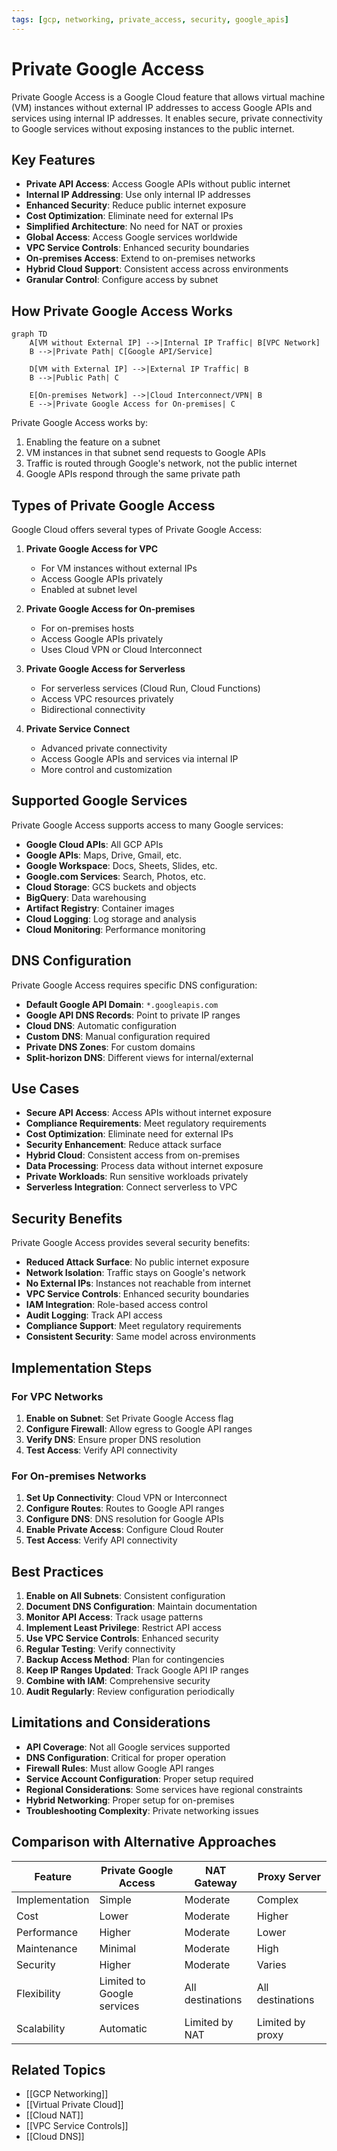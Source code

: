 ```yaml
---
tags: [gcp, networking, private_access, security, google_apis]
---
```


# Private Google Access

Private Google Access is a Google Cloud feature that allows virtual machine (VM) instances without external IP addresses to access Google APIs and services using internal IP addresses. It enables secure, private connectivity to Google services without exposing instances to the public internet.

## Key Features

- **Private API Access**: Access Google APIs without public internet
- **Internal IP Addressing**: Use only internal IP addresses
- **Enhanced Security**: Reduce public internet exposure
- **Cost Optimization**: Eliminate need for external IPs
- **Simplified Architecture**: No need for NAT or proxies
- **Global Access**: Access Google services worldwide
- **VPC Service Controls**: Enhanced security boundaries
- **On-premises Access**: Extend to on-premises networks
- **Hybrid Cloud Support**: Consistent access across environments
- **Granular Control**: Configure access by subnet

## How Private Google Access Works

```mermaid
graph TD
    A[VM without External IP] -->|Internal IP Traffic| B[VPC Network]
    B -->|Private Path| C[Google API/Service]
    
    D[VM with External IP] -->|External IP Traffic| B
    B -->|Public Path| C
    
    E[On-premises Network] -->|Cloud Interconnect/VPN| B
    E -->|Private Google Access for On-premises| C
```

Private Google Access works by:

1. Enabling the feature on a subnet
2. VM instances in that subnet send requests to Google APIs
3. Traffic is routed through Google's network, not the public internet
4. Google APIs respond through the same private path

## Types of Private Google Access

Google Cloud offers several types of Private Google Access:

1. **Private Google Access for VPC**
   - For VM instances without external IPs
   - Access Google APIs privately
   - Enabled at subnet level

2. **Private Google Access for On-premises**
   - For on-premises hosts
   - Access Google APIs privately
   - Uses Cloud VPN or Cloud Interconnect

3. **Private Google Access for Serverless**
   - For serverless services (Cloud Run, Cloud Functions)
   - Access VPC resources privately
   - Bidirectional connectivity

4. **Private Service Connect**
   - Advanced private connectivity
   - Access Google APIs and services via internal IP
   - More control and customization

## Supported Google Services

Private Google Access supports access to many Google services:

- **Google Cloud APIs**: All GCP APIs
- **Google APIs**: Maps, Drive, Gmail, etc.
- **Google Workspace**: Docs, Sheets, Slides, etc.
- **Google.com Services**: Search, Photos, etc.
- **Cloud Storage**: GCS buckets and objects
- **BigQuery**: Data warehousing
- **Artifact Registry**: Container images
- **Cloud Logging**: Log storage and analysis
- **Cloud Monitoring**: Performance monitoring

## DNS Configuration

Private Google Access requires specific DNS configuration:

- **Default Google API Domain**: `*.googleapis.com`
- **Google API DNS Records**: Point to private IP ranges
- **Cloud DNS**: Automatic configuration
- **Custom DNS**: Manual configuration required
- **Private DNS Zones**: For custom domains
- **Split-horizon DNS**: Different views for internal/external

## Use Cases

- **Secure API Access**: Access APIs without internet exposure
- **Compliance Requirements**: Meet regulatory requirements
- **Cost Optimization**: Eliminate need for external IPs
- **Security Enhancement**: Reduce attack surface
- **Hybrid Cloud**: Consistent access from on-premises
- **Data Processing**: Process data without internet exposure
- **Private Workloads**: Run sensitive workloads privately
- **Serverless Integration**: Connect serverless to VPC

## Security Benefits

Private Google Access provides several security benefits:

- **Reduced Attack Surface**: No public internet exposure
- **Network Isolation**: Traffic stays on Google's network
- **No External IPs**: Instances not reachable from internet
- **VPC Service Controls**: Enhanced security boundaries
- **IAM Integration**: Role-based access control
- **Audit Logging**: Track API access
- **Compliance Support**: Meet regulatory requirements
- **Consistent Security**: Same model across environments

## Implementation Steps

### For VPC Networks
1. **Enable on Subnet**: Set Private Google Access flag
2. **Configure Firewall**: Allow egress to Google API ranges
3. **Verify DNS**: Ensure proper DNS resolution
4. **Test Access**: Verify API connectivity

### For On-premises Networks
1. **Set Up Connectivity**: Cloud VPN or Interconnect
2. **Configure Routes**: Routes to Google API ranges
3. **Configure DNS**: DNS resolution for Google APIs
4. **Enable Private Access**: Configure Cloud Router
5. **Test Access**: Verify API connectivity

## Best Practices

1. **Enable on All Subnets**: Consistent configuration
2. **Document DNS Configuration**: Maintain documentation
3. **Monitor API Access**: Track usage patterns
4. **Implement Least Privilege**: Restrict API access
5. **Use VPC Service Controls**: Enhanced security
6. **Regular Testing**: Verify connectivity
7. **Backup Access Method**: Plan for contingencies
8. **Keep IP Ranges Updated**: Track Google API IP ranges
9. **Combine with IAM**: Comprehensive security
10. **Audit Regularly**: Review configuration periodically

## Limitations and Considerations

- **API Coverage**: Not all Google services supported
- **DNS Configuration**: Critical for proper operation
- **Firewall Rules**: Must allow Google API ranges
- **Service Account Configuration**: Proper setup required
- **Regional Considerations**: Some services have regional constraints
- **Hybrid Networking**: Proper setup for on-premises
- **Troubleshooting Complexity**: Private networking issues

## Comparison with Alternative Approaches

| Feature | Private Google Access | NAT Gateway | Proxy Server |
|---------|----------------------|-------------|--------------|
| Implementation | Simple | Moderate | Complex |
| Cost | Lower | Moderate | Higher |
| Performance | Higher | Moderate | Lower |
| Maintenance | Minimal | Moderate | High |
| Security | Higher | Moderate | Varies |
| Flexibility | Limited to Google services | All destinations | All destinations |
| Scalability | Automatic | Limited by NAT | Limited by proxy |

## Related Topics
- [[GCP Networking]]
- [[Virtual Private Cloud]]
- [[Cloud NAT]]
- [[VPC Service Controls]]
- [[Cloud DNS]]
